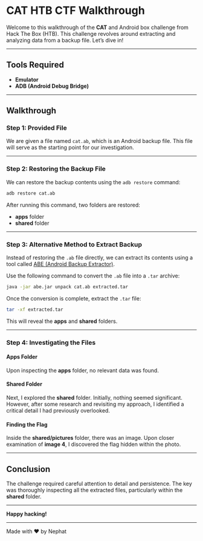 
# CAT HTB CTF Walkthrough

Welcome to this walkthrough of the **CAT** and Android box challenge from Hack The Box (HTB). This challenge revolves around extracting and analyzing data from a backup file. Let’s dive in!

---

## Tools Required
- **Emulator**
- **ADB (Android Debug Bridge)**

---

## Walkthrough

### Step 1: Provided File
We are given a file named `cat.ab`, which is an Android backup file. This file will serve as the starting point for our investigation.

---

### Step 2: Restoring the Backup File
We can restore the backup contents using the `adb restore` command:

```bash
adb restore cat.ab
```

After running this command, two folders are restored:
- **apps** folder
- **shared** folder

---

### Step 3: Alternative Method to Extract Backup
Instead of restoring the `.ab` file directly, we can extract its contents using a tool called [ABE (Android Backup Extractor)](https://github.com/nelenkov/android-backup-extractor/releases/download/latest/abe-3e9a273.jar).

Use the following command to convert the `.ab` file into a `.tar` archive:

```bash
java -jar abe.jar unpack cat.ab extracted.tar
```

Once the conversion is complete, extract the `.tar` file:

```bash
tar -xf extracted.tar
```

This will reveal the **apps** and **shared** folders.

---

### Step 4: Investigating the Files
#### **Apps Folder**
Upon inspecting the **apps** folder, no relevant data was found.

#### **Shared Folder**
Next, I explored the **shared** folder. Initially, nothing seemed significant. However, after some research and revisiting my approach, I identified a critical detail I had previously overlooked.

#### **Finding the Flag**
Inside the **shared/pictures** folder, there was an image. Upon closer examination of **image 4**, I discovered the flag hidden within the photo.

---

## Conclusion
The challenge required careful attention to detail and persistence. The key was thoroughly inspecting all the extracted files, particularly within the **shared** folder.

---

**Happy hacking!**

---
Made with ❤️ by Nephat

```
